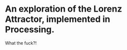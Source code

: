 An exploration of the Lorenz Attractor, implemented in Processing.
==================================================================

What the fuck?!

